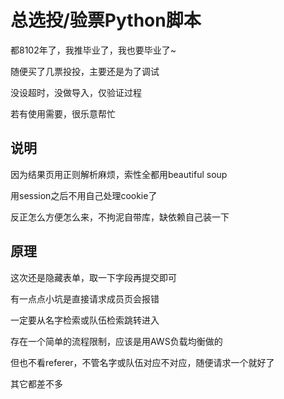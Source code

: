 # 总选投/验票Python脚本  

都8102年了，我推毕业了，我也要毕业了~

随便买了几票投投，主要还是为了调试

没设超时，没做导入，仅验证过程

若有使用需要，很乐意帮忙

## 说明

因为结果页用正则解析麻烦，索性全都用beautiful soup

用session之后不用自己处理cookie了

反正怎么方便怎么来，不拘泥自带库，缺依赖自己装一下

## 原理  

这次还是隐藏表单，取一下字段再提交即可

有一点点小坑是直接请求成员页会报错

一定要从名字检索或队伍检索跳转进入

存在一个简单的流程限制，应该是用AWS负载均衡做的

但也不看referer，不管名字或队伍对应不对应，随便请求一个就好了

其它都差不多